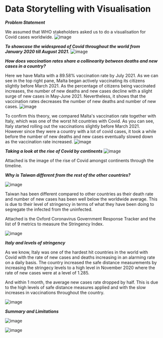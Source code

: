 # Data Storytelling with Visualisation
 

***Problem Statement***

We assumed that WHO stakeholders asked us to do a visualisation for Covid cases worldwide.
![image](https://user-images.githubusercontent.com/108440564/179342653-150585cf-f5f1-4c33-a929-e302798480b8.png)



***To showcase the widespread of Covid throughout the world from January 2020 till August 2021.***
![image](https://user-images.githubusercontent.com/108440564/179343706-832b9f99-e665-46a0-b243-c8b551a5c9c6.png)



***How does vaccination rates share a collinearity between deaths and new cases in a country?***

Here we have Malta with a 89.58% vaccination rate by July 2021. As we can see in the top right pane, Malta began actively vaccinating its citizens slightly before March 2021.
As the percentage of citizens being vaccinated increases, the number of new deaths and new cases decline with a slight surge of new cases in May-June 2021. Nevertheless, it shows that the vaccination rates decreases the number of new deaths and number of new cases.
![image](https://user-images.githubusercontent.com/108440564/179343398-db085dd7-634d-4d4d-aa8b-b6d9e44f7e5d.png)



To confirm this theory, we compared Malta's vaccination rate together with Italy, which was one of the worst hit countries with Covid.
As you can see, Italy started rolling out the vaccinations slightly before March 2021. However since they were a country with a lot of covid cases, it took a while before
the number of new deaths and new cases eventually slowed down as the vaccination rate increased.
![image](https://user-images.githubusercontent.com/108440564/179343544-997c8be5-0a04-41b9-a404-35e1200f3df3.png)



***Taking a look at the rise of Covid by continents***
![image](https://user-images.githubusercontent.com/108440564/179372311-f1fe623b-2737-4759-b30f-355a96d45044.png)

Attached is the image of the rise of Covid amongst continents through the timeline.



***Why is Taiwan different from the rest of the other countries?***

![image](https://user-images.githubusercontent.com/108440564/179372366-dbab58e8-0a63-472a-9130-d3833d2ae8b1.png)

Taiwan has been different compared to other countries as their death rate and number of new cases has been well below the worldwide average. This is due to their level of
stringency in terms of what they have been doing to segregate the infected from the uninfected.

Attached is the Oxford Coronavirus Government Response Tracker and the list of 9 metrics to measure the Stringency Index.

![image](https://user-images.githubusercontent.com/108440564/179372431-38654e92-a698-4d42-9d1a-dea0e2ded22a.png)



***Italy and levels of stringency***

As we know, Italy was one of the hardest hit countries in the world with Covid with the rate of new cases and deaths increasing in an alarming rate on a daily basis.
The country increased the safe distance measurements by increasing the stringecy levels to a high level in November 2020 where the rate of new cases were at a level of
1.285.

And within 1 month, the average new cases rate dropped by half. This is due to the high levels of safe distance measures applied and with the slow increases in vaccinations throughout the country.


![image](https://user-images.githubusercontent.com/108440564/179372821-e6da50fb-0ddc-4b5c-8251-c4ad27c56753.png)



***Summary and Limitations***

![image](https://user-images.githubusercontent.com/108440564/179372897-e0124f14-da43-4e6a-b072-5a30ca5216c8.png)

![image](https://user-images.githubusercontent.com/108440564/179372918-3ddc8439-7ae5-48e5-9014-f7c1925bf077.png)


